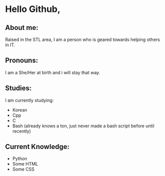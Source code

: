 # Hello Github,

## About me:
Raised in the STL area, I am a person who is geared towards helping others in IT.
## Pronouns:
I am a She/Her at birth and i will stay that way.
## Studies:
I am currently studying:
- Korean
- Cpp
- C
- Bash (already knows a ton, just never made a bash script before until recently)
## Current Knowledge:
- Python
- Some HTML
- Some CSS
